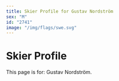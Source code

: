 ```yaml
---
title: Skier Profile for Gustav Nordström
sex: "M"
id: "2741"
image: "/img/flags/swe.svg" 
---
```


# Skier Profile

This page is for: Gustav Nordström.
    